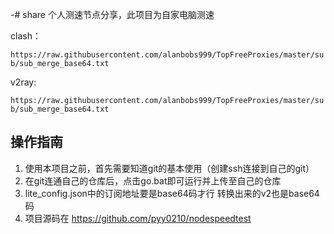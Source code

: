 -# share
个人测速节点分享，此项目为自家电脑测速

clash：

`https://raw.githubusercontent.com/alanbobs999/TopFreeProxies/master/sub/sub_merge_base64.txt`

v2ray:

`https://raw.githubusercontent.com/alanbobs999/TopFreeProxies/master/sub/sub_merge_base64.txt`


## 操作指南
1. 使用本项目之前，首先需要知道git的基本使用（创建ssh连接到自己的git）
2. 在git连通自己的仓库后，点击go.bat即可运行并上传至自己的仓库
3. lite_config.json中的订阅地址要是base64码才行
转换出来的v2也是base64码
4. 项目源码在
   https://github.com/pyy0210/nodespeedtest
